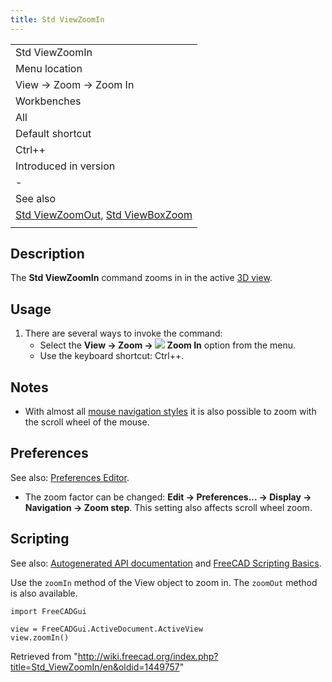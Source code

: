 ```yaml
---
title: Std ViewZoomIn
---
```


|                                                                                                              |
| ------------------------------------------------------------------------------------------------------------ |
| Std ViewZoomIn                                                                                               |
| Menu location                                                                                                |
| View → Zoom → Zoom In                                                                                        |
| Workbenches                                                                                                  |
| All                                                                                                          |
| Default shortcut                                                                                             |
| Ctrl++                                                                                                       |
| Introduced in version                                                                                        |
| -                                                                                                            |
| See also                                                                                                     |
| [Std ViewZoomOut](/Std_ViewZoomOut "Std ViewZoomOut"), [Std ViewBoxZoom](/Std_ViewBoxZoom "Std ViewBoxZoom") |
|                                                                                                              |

## Description

The **Std ViewZoomIn** command zooms in in the active [3D view](/3D_view "3D view").

## Usage

1. There are several ways to invoke the command:
   - Select the **View → Zoom → ![](/images/Std_ViewZoomIn.svg) Zoom In** option from the menu.
   - Use the keyboard shortcut: Ctrl++.

## Notes

- With almost all [mouse navigation styles](/Mouse_navigation "Mouse navigation") it is also possible to zoom with the scroll wheel of the mouse.

## Preferences

See also: [Preferences Editor](/Preferences_Editor "Preferences Editor").

- The zoom factor can be changed: **Edit → Preferences... → Display → Navigation → Zoom step**. This setting also affects scroll wheel zoom.

## Scripting

See also: [Autogenerated API documentation](https://freecad.github.io/SourceDoc/) and [FreeCAD Scripting Basics](/FreeCAD_Scripting_Basics "FreeCAD Scripting Basics").

Use the `zoomIn` method of the View object to zoom in. The `zoomOut` method is also available.

```
import FreeCADGui

view = FreeCADGui.ActiveDocument.ActiveView
view.zoomIn()

```

Retrieved from "<http://wiki.freecad.org/index.php?title=Std_ViewZoomIn/en&oldid=1449757>"
